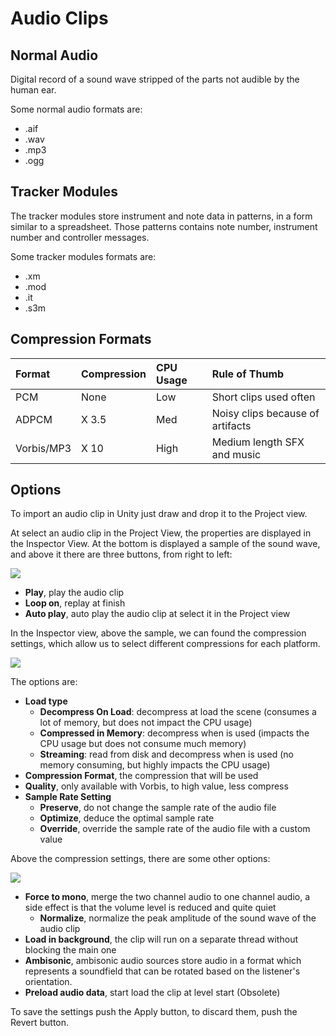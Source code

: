 # Audio Clips

## Normal Audio

Digital record of a sound wave stripped of the parts not audible by the human ear.

Some normal audio formats are:

* .aif
* .wav
* .mp3
* .ogg

## Tracker Modules

The tracker modules store instrument and note data in patterns, in a form similar to a spreadsheet. Those patterns contains note number, instrument number and controller messages.

Some tracker modules formats are:

* .xm
* .mod
* .it
* .s3m

## Compression Formats

| Format     | Compression | CPU Usage | Rule of Thumb                    |
|:-----------|:------------|:----------|:---------------------------------|
| PCM        | None        | Low       | Short clips used often           |
| ADPCM      | X 3.5       | Med       | Noisy clips because of artifacts |
| Vorbis/MP3 | X 10        | High      | Medium length SFX and music      |

## Options

To import an audio clip in Unity just draw and drop it to the Project view.

At select an audio clip in the Project View, the properties are displayed in the Inspector View. At the bottom is displayed a sample of the sound wave, and above it there are three buttons, from right to left:  

![](image74.png)

* **Play**, play the audio clip
* **Loop on**, replay at finish
* **Auto play**, auto play the audio clip at select it in the Project view

In the Inspector view, above the sample, we can found the compression settings, which allow us to select different compressions for each platform.

![](image42.png)

The options are:

* **Load type**
    * **Decompress On Load**: decompress at load the scene (consumes a lot of memory, but does not impact the CPU usage)
    * **Compressed in Memory**: decompress when is used (impacts the CPU usage but does not consume much memory)
    * **Streaming**: read from disk and decompress when is used (no memory consuming, but highly impacts the CPU usage)
* **Compression Format**, the compression that will be used
* **Quality**, only available with Vorbis, to high value, less compress
* **Sample Rate Setting**
    * **Preserve**, do not change the sample rate of the audio file
    * **Optimize**, deduce the optimal sample rate
    * **Override**, override the sample rate of the audio file with a custom value

Above the compression settings, there are some other options:

![](image8.png)

* **Force to mono**, merge the two channel audio to one channel audio, a side effect is that the volume level is reduced and quite quiet
    * **Normalize**, normalize the peak amplitude of the sound wave of the audio clip
* **Load in background**, the clip will run on a separate thread without blocking the main one
* **Ambisonic**, ambisonic audio sources store audio in a format which represents a soundfield that can be rotated based on the listener's orientation.
* **Preload audio data**, start load the clip at level start (Obsolete)

To save the settings push the Apply button, to discard them, push the Revert button.
